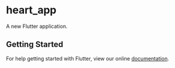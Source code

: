 # heart_app

A new Flutter application.

## Getting Started

For help getting started with Flutter, view our online
[documentation](https://flutter.io/).

